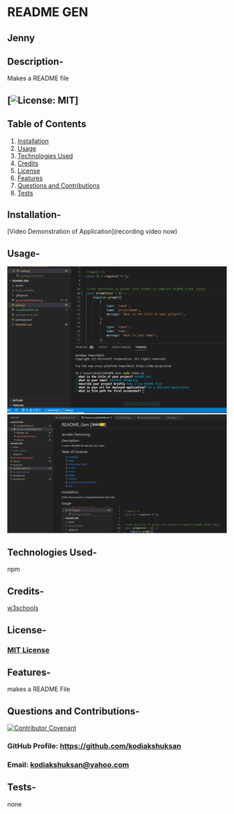  #  README GEN 

## Jenny

## Description-
Makes a README file
## [![License: MIT](https://img.shields.io/badge/License-MIT-yellow.svg)]   
## Table of Contents
1. [Installation](#installation)
2. [Usage](#usage)
3. [Technologies Used](#technologies_used)
4. [Credits](#credits)
5. [License](#license)
6. [Features](#features)
7. [Questions and Contributions](#questions_and_contributions)
8. [Tests](#tests)
        
##  Installation-

[Video Demonstration of Application](recording video now)
    
##  Usage- 

![prompts](assets/pic1.PNG)
![new README](assets/pic2.PNG)


## Technologies Used-
npm

## Credits-  
[w3schools](https://www.w3schools.com/)
[]()

## License-
### [MIT License](license.txt)

## Features-
makes a README File

## Questions and Contributions-  
[![Contributor Covenant](https://img.shields.io/badge/Contributor%20Covenant-2.0-4baaaa.svg)](code_of_conduct.md)
### GitHub Profile: https://github.com/kodiakshuksan
### Email: kodiakshuksan@yahoo.com

## Tests-  
none 